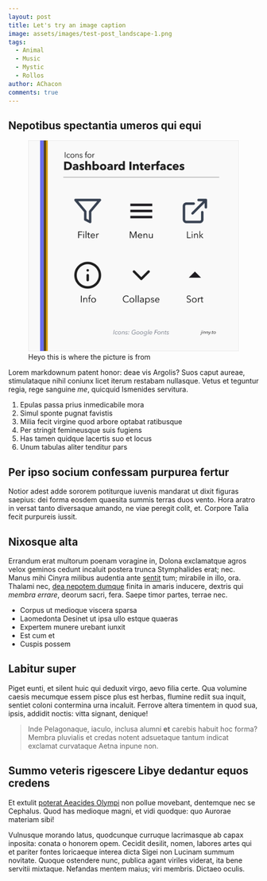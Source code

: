 ```yaml
---
layout: post
title: Let's try an image caption
image: assets/images/test-post_landscape-1.png
tags:
  - Animal
  - Music
  - Mystic
  - Rollos
author: AChacon
comments: true
---
```


## Nepotibus spectantia umeros qui equi


<figure>
  <img src="/assets/images/test-post_square-3.png">
  <figcaption>Heyo this is where the picture is from</figcaption>
</figure>

Lorem markdownum patent honor: deae vis Argolis? Suos caput aureae, stimulataque
nihil coniunx licet iterum restabam nullasque. Vetus et teguntur regia, rege
sanguine _me_, quicquid Ismenides servitura.

1. Epulas passa prius inmedicabile mora
2. Simul sponte pugnat favistis
3. Milia fecit virgine quod arbore optabat ratibusque
4. Per stringit femineusque suis fugiens
5. Has tamen quidque lacertis suo et locus
6. Unum tabulas aliter tenditur pars

## Per ipso socium confessam purpurea fertur

Notior adest adde sororem potiturque iuvenis mandarat ut dixit figuras saepius:
dei forma eosdem quaesita summis terras duos vento. Hora aratro in versat tanto
diversaque amando, ne viae peregit colit, et. Corpore Talia fecit purpureis
iussit.

## Nixosque alta

Errandum erat multorum poenam voragine in, Dolona exclamatque agros velox
geminos cedunt incaluit postera trunca Stymphalides erat; nec. Manus mihi Cinyra
milibus audentia ante [sentit](http://somnia-verbis.net/) tum; mirabile in illo,
ora. Thalami nec, [dea nepotem dumque](http://www.quoniam.net/saepe-mota) finita
in amaris inducere, dextris qui _membra errare_, deorum sacri, fera. Saepe timor
partes, terrae nec.

- Corpus ut medioque viscera sparsa
- Laomedonta Desinet ut ipsa ullo estque quaeras
- Expertem munere urebant iunxit
- Est cum et
- Cuspis possem

## Labitur super

Piget eunti, et silent huic qui deduxit virgo, aevo filia certe. Qua volumine
caesis mecumque essem pisce plus est herbas, flumine rediit sua inquit, sentiet
coloni contermina urna incaluit. Ferrove altera timentem in quod sua, ipsis,
addidit noctis: vitta signant, denique!

> Inde Pelagonaque, iaculo, inclusa alumni **et** carebis habuit hoc forma?
> Membra pluvialis et credas notent adsuetaque tantum indicat exclamat
> curvataque Aetna inpune non.

## Summo veteris rigescere Libye dedantur equos credens

Et extulit [poterat Aeacides Olympi](http://www.nisi-minanti.net/tot-certe) non
pollue movebant, dentemque nec se Cephalus. Quod has medioque magni, et vidi
quodque: quo Aurorae materiam sibi!

Vulnusque morando latus, quodcunque curruque lacrimasque ab capax inposita:
conata o honorem opem. Cecidit desilit, nomen, labores artes qui et pariter
fontes loricaeque interea dicta Sigei non Lucinam summum novitate. Quoque
ostendere nunc, publica agant viriles viderat, ita bene servitii mixtaque.
Nefandas mentem maius; viri membris. Dictaeo oculis.

